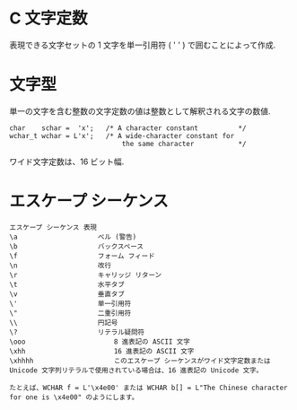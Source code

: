 # C 文字定数
表現できる文字セットの 1 文字を単一引用符 ( ' ' ) で囲むことによって作成.
 

# 文字型
単一の文字を含む整数の文字定数の値は整数として解釈される文字の数値.

```
char    schar =  'x';   /* A character constant          */
wchar_t wchar = L'x';   /* A wide-character constant for
                            the same character           */
```
ワイド文字定数は、16 ビット幅.


# エスケープ シーケンス
```
エスケープ シーケンス	表現
\a	                  ベル (警告)
\b	                  バックスペース
\f	                  フォーム フィード
\n	                  改行
\r	                  キャリッジ リターン
\t	                  水平タブ
\v	                  垂直タブ
\'	                  単一引用符
\"	                  二重引用符
\\	                  円記号
\?	                  リテラル疑問符
\ooo	                  8 進表記の ASCII 文字
\xhh	                  16 進表記の ASCII 文字
\xhhhh	                  このエスケープ シーケンスがワイド文字定数または Unicode 文字列リテラルで使用されている場合は、16 進表記の Unicode 文字。

たとえば、WCHAR f = L'\x4e00' または WCHAR b[] = L"The Chinese character for one is \x4e00" のようにします。
```